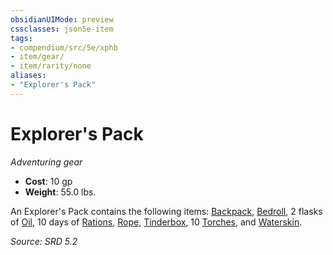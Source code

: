```yaml
---
obsidianUIMode: preview
cssclasses: json5e-item
tags:
- compendium/src/5e/xphb
- item/gear/
- item/rarity/none
aliases: 
- "Explorer's Pack"
---
```

# Explorer's Pack
*Adventuring gear*  

- **Cost**: 10 gp
- **Weight**: 55.0 lbs.

An Explorer's Pack contains the following items: [Backpack](compendium/items/backpack-xphb.md), [Bedroll](compendium/items/bedroll-xphb.md), 2 flasks of [Oil](compendium/items/oil-xphb.md), 10 days of [Rations](compendium/items/rations-xphb.md), [Rope](compendium/items/rope-xphb.md), [Tinderbox](compendium/items/tinderbox-xphb.md), 10 [Torches](compendium/items/torch-xphb.md), and [Waterskin](compendium/items/waterskin-xphb.md).

*Source: SRD 5.2*